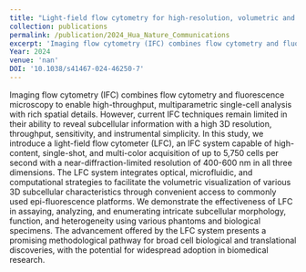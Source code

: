 ```yaml
---
title: "Light-field flow cytometry for high-resolution, volumetric and multiparametric 3D single-cell analysis"
collection: publications
permalink: /publication/2024_Hua_Nature_Communications
excerpt: 'Imaging flow cytometry (IFC) combines flow cytometry and fluorescence microscopy to enable high-throughput, multiparametric single-cell analysis with rich spatial details. However, current IFC techniques remain limited in their ability to reveal subcellular information with a high 3D resolution, throughput, sensitivity, and instrumental simplicity. In this study, we introduce a light-field flow cytometer (LFC), an IFC system capable of high-content, single-shot, and multi-color acquisition of up to 5,750 cells per second with a near-diffraction-limited resolution of 400-600 nm in all three dimensions. The LFC system integrates optical, microfluidic, and computational strategies to facilitate the volumetric visualization of various 3D subcellular characteristics through convenient access to commonly used epi-fluorescence platforms. We demonstrate the effectiveness of LFC in assaying, analyzing, and enumerating intricate subcellular morphology, function, and heterogeneity using various phantoms and biological specimens. The advancement offered by the LFC system presents a promising methodological pathway for broad cell biological and translational discoveries, with the potential for widespread adoption in biomedical research.'
Year: 2024
venue: 'nan'
DOI: '10.1038/s41467-024-46250-7'
---
```

Imaging flow cytometry (IFC) combines flow cytometry and fluorescence microscopy to enable high-throughput, multiparametric single-cell analysis with rich spatial details. However, current IFC techniques remain limited in their ability to reveal subcellular information with a high 3D resolution, throughput, sensitivity, and instrumental simplicity. In this study, we introduce a light-field flow cytometer (LFC), an IFC system capable of high-content, single-shot, and multi-color acquisition of up to 5,750 cells per second with a near-diffraction-limited resolution of 400-600 nm in all three dimensions. The LFC system integrates optical, microfluidic, and computational strategies to facilitate the volumetric visualization of various 3D subcellular characteristics through convenient access to commonly used epi-fluorescence platforms. We demonstrate the effectiveness of LFC in assaying, analyzing, and enumerating intricate subcellular morphology, function, and heterogeneity using various phantoms and biological specimens. The advancement offered by the LFC system presents a promising methodological pathway for broad cell biological and translational discoveries, with the potential for widespread adoption in biomedical research.
